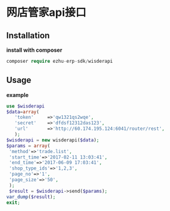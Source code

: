 # 网店管家api接口

## Installation

**install with composer**
```php
composer require ezhu-erp-sdk/wisderapi
```

## Usage
**example**

```php
use $wisderapi
$data=array(
   'token'     =>'qw1321qs2wqe',
   'secret'    =>'dfdsf12312das123',
   'url'       =>'http://60.174.195.124:6041/router/rest',
   );
$wisderapi = new wisderapi($data);
$params = array(
 'method'=>'trade.list',
 'start_time'=>'2017-02-11 13:03:41',
 'end_time'=>'2017-06-09 17:03:41',
 'shop_type_ids'=>'1,2,3',
 'page_no'=>'1',
 'page_size'=>'50',
 );
 $result = $wisderapi->send($params);
var_dump($result);
exit;
```
